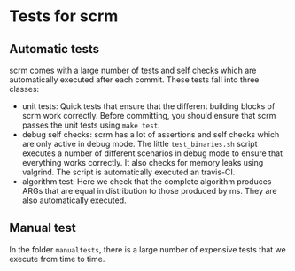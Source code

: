 # Tests for scrm

## Automatic tests
scrm comes with a large number of tests and self checks which are automatically
executed after each commit. These tests fall into three classes:

- unit tests: Quick tests that ensure that the different building blocks of 
  scrm work correctly. Before committing, you should ensure that scrm passes the
  unit tests using `make test`.
- debug self checks: scrm has a lot of assertions and self checks which are 
  only active in debug mode. The little `test_binaries.sh` script executes a
  number of different scenarios in debug mode to ensure that everything works
  correctly. It also checks for memory leaks using valgrind. The script is
  automatically executed an travis-CI.  
- algorithm test: Here we check that the complete algorithm produces ARGs that
  are equal in distribution to those produced by ms. They are also automatically
  executed.

## Manual test
In the folder `manualtests`, there is a large number of expensive tests that we
execute from time to time.
